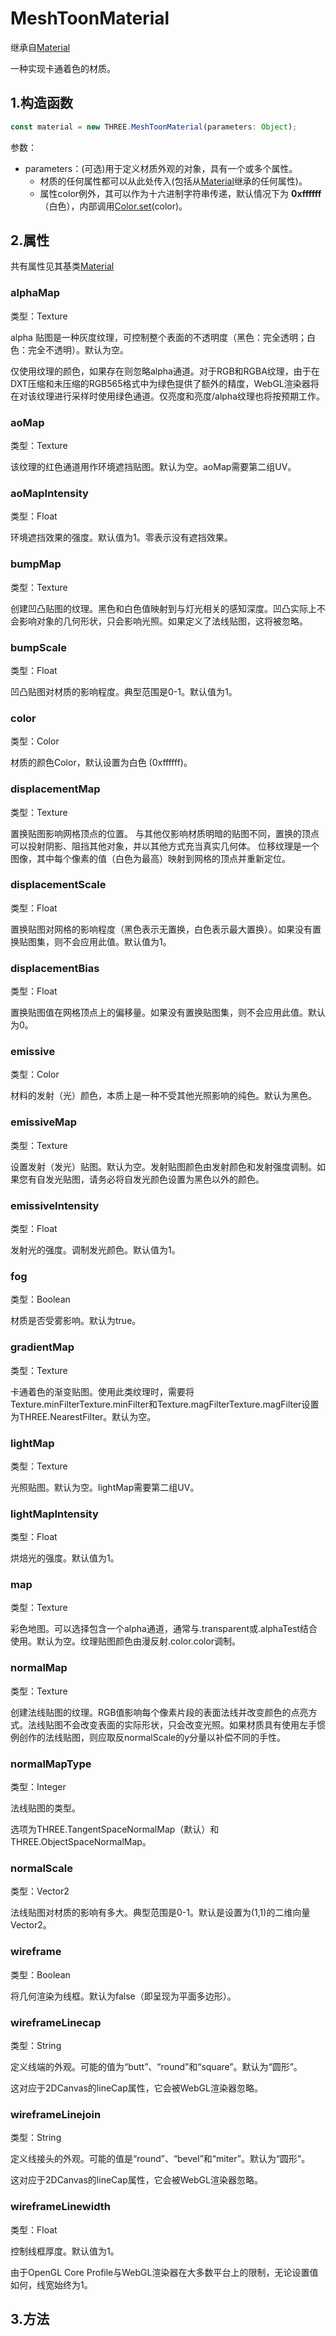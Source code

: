 # MeshToonMaterial

继承自[Material](01.Material)

一种实现卡通着色的材质。

<MyIframe src="https://xarzhi.github.io/geometry/material.html#MeshToonMaterial"></MyIframe>



## 1.构造函数

```js
const material = new THREE.MeshToonMaterial(parameters: Object);
```

参数：

- parameters：(可选)用于定义材质外观的对象，具有一个或多个属性。
  - 材质的任何属性都可以从此处传入(包括从[Material](01.Material)继承的任何属性)。
  - 属性color例外，其可以作为十六进制字符串传递，默认情况下为 **0xffffff**（白色），内部调用[Color.set](../数学库/01.Color#set)(color)。



## 2.属性

共有属性见其基类[Material](01.Material)

### alphaMap

类型：Texture

alpha 贴图是一种灰度纹理，可控制整个表面的不透明度（黑色：完全透明；白色：完全不透明）。默认为空。

仅使用纹理的颜色，如果存在则忽略alpha通道。对于RGB和RGBA纹理，由于在DXT压缩和未压缩的RGB565格式中为绿色提供了额外的精度，WebGL渲染器将在对该纹理进行采样时使用绿色通道。仅亮度和亮度/alpha纹理也将按预期工作。



### aoMap

类型：Texture

该纹理的红色通道用作环境遮挡贴图。默认为空。aoMap需要第二组UV。



### aoMapIntensity

类型：Float

环境遮挡效果的强度。默认值为1。零表示没有遮挡效果。



### bumpMap

类型：Texture

创建凹凸贴图的纹理。黑色和白色值映射到与灯光相关的感知深度。凹凸实际上不会影响对象的几何形状，只会影响光照。如果定义了法线贴图，这将被忽略。



### bumpScale

类型：Float

凹凸贴图对材质的影响程度。典型范围是0-1。默认值为1。



### color

类型：Color

材质的颜色Color，默认设置为白色 (0xffffff)。



### displacementMap

类型：Texture

置换贴图影响网格顶点的位置。 与其他仅影响材质明暗的贴图不同，置换的顶点可以投射阴影、阻挡其他对象，并以其他方式充当真实几何体。 位移纹理是一个图像，其中每个像素的值（白色为最高）映射到网格的顶点并重新定位。



### displacementScale

类型：Float

置换贴图对网格的影响程度（黑色表示无置换，白色表示最大置换）。如果没有置换贴图集，则不会应用此值。默认值为1。



### displacementBias

类型：Float

置换贴图值在网格顶点上的偏移量。如果没有置换贴图集，则不会应用此值。默认为0。



### emissive

类型：Color

材料的发射（光）颜色，本质上是一种不受其他光照影响的纯色。默认为黑色。



### emissiveMap

类型：Texture

设置发射（发光）贴图。默认为空。发射贴图颜色由发射颜色和发射强度调制。如果您有自发光贴图，请务必将自发光颜色设置为黑色以外的颜色。



### emissiveIntensity

类型：Float

发射光的强度。调制发光颜色。默认值为1。



### fog

类型：Boolean

材质是否受雾影响。默认为true。



### gradientMap

类型：Texture

卡通着色的渐变贴图。使用此类纹理时，需要将Texture.minFilterTexture.minFilter和Texture.magFilterTexture.magFilter设置为THREE.NearestFilter。默认为空。



### lightMap

类型：Texture

光照贴图。默认为空。lightMap需要第二组UV。



### lightMapIntensity

类型：Float

烘焙光的强度。默认值为1。



### map

类型：Texture

彩色地图。可以选择包含一个alpha通道，通常与.transparent或.alphaTest结合使用。默认为空。纹理贴图颜色由漫反射.color.color调制。



### normalMap

类型：Texture

创建法线贴图的纹理。RGB值影响每个像素片段的表面法线并改变颜色的点亮方式。法线贴图不会改变表面的实际形状，只会改变光照。如果材质具有使用左手惯例创作的法线贴图，则应取反normalScale的y分量以补偿不同的手性。



### normalMapType

类型：Integer

法线贴图的类型。

选项为THREE.TangentSpaceNormalMap（默认）和THREE.ObjectSpaceNormalMap。



### normalScale

类型：Vector2

法线贴图对材质的影响有多大。典型范围是0-1。默认是设置为(1,1)的二维向量Vector2。



### wireframe

类型：Boolean

将几何渲染为线框。默认为false（即呈现为平面多边形）。



### wireframeLinecap

类型：String

定义线端的外观。可能的值为“butt”、“round”和“square”。默认为“圆形”。

这对应于2DCanvas的lineCap属性，它会被WebGL渲染器忽略。



### wireframeLinejoin

类型：String

定义线接头的外观。可能的值是“round”、“bevel”和“miter”。默认为“圆形”。

这对应于2DCanvas的lineCap属性，它会被WebGL渲染器忽略。



### wireframeLinewidth

类型：Float

控制线框厚度。默认值为1。

由于OpenGL Core Profile与WebGL渲染器在大多数平台上的限制，无论设置值如何，线宽始终为1。

## 3.方法